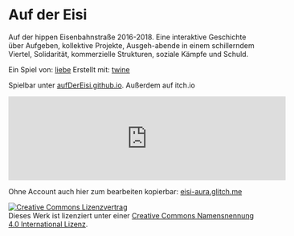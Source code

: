 # Auf der Eisi
Auf der hippen Eisenbahnstraße 2016-2018. Eine interaktive Geschichte über Aufgeben, kollektive Projekte, Ausgeh-abende in einem schillerndem Viertel, Solidarität, kommerzielle Strukturen, soziale Kämpfe und Schuld.


Ein Spiel von: <a href="mailto:l_i_e_b_e@riseup.net">liebe</a>
Erstellt mit: [twine](http://twinery.org)

Spielbar unter [aufDerEisi.github.io](https://aufdereisi.github.io).
Außerdem auf itch.io

<iframe src="https://itch.io/embed/492765?bg_color=0a0213&amp;fg_color=fcecf6&amp;link_color=395284&amp;border_color=5b74a6" height="167" frameborder="0" width="552"></iframe>

Ohne Account auch hier zum bearbeiten kopierbar: [eisi-aura.glitch.me](https://glitch.com/edit/#!/eisi-aura)

<a rel="license" href="http://creativecommons.org/licenses/by/4.0/"><img alt="Creative Commons Lizenzvertrag" style="border-width:0" src="https://i.creativecommons.org/l/by/4.0/88x31.png" /></a><br />Dieses Werk ist lizenziert unter einer <a rel="license" href="http://creativecommons.org/licenses/by/4.0/">Creative Commons Namensnennung 4.0 International Lizenz</a>.
